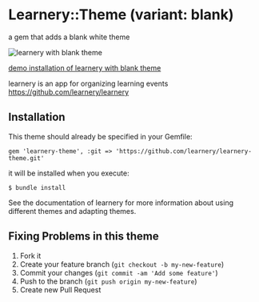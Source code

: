 # Learnery::Theme (variant: blank)

a gem that adds a blank white theme 


![learnery with blank theme](http://learnery.github.io/images/screenshot-1.png) 

[demo installation of learnery with blank theme](http://learnery.herokuapp.com/) 

learnery is an app for organizing learning events
https://github.com/learnery/learnery

## Installation

This theme should already be specified in your Gemfile:

    gem 'learnery-theme', :git => 'https://github.com/learnery/learnery-theme.git'

it will be installed when you execute:

    $ bundle install

See the documentation of learnery for more information about
using different themes and adapting themes.


## Fixing Problems in this theme

1. Fork it
2. Create your feature branch (`git checkout -b my-new-feature`)
3. Commit your changes (`git commit -am 'Add some feature'`)
4. Push to the branch (`git push origin my-new-feature`)
5. Create new Pull Request
